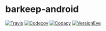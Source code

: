# barkeep-android

<!--- All the badges! --->
[![Travis](https://img.shields.io/travis/bnorm-software/barkeep-android.svg?maxAge=7200&style=flat-square)](https://travis-ci.org/bnorm-software/barkeep-android)
[![Codecov](https://img.shields.io/codecov/c/github/bnorm-software/barkeep-android.svg?maxAge=7200&style=flat-square)](https://codecov.io/gh/bnorm-software/barkeep-android)
[![Codacy](https://img.shields.io/codacy/39d9303b39304d098bf73c2f3b148257.svg?maxAge=7200&style=flat-square)](https://www.codacy.com/app/bnorm/barkeep-android)
[![VersionEye](https://img.shields.io/versioneye/d/user/projects/571e9d26fcd19a0039f18098.svg?maxAge=7200&style=flat-square)](https://www.versioneye.com/user/projects/571e9d26fcd19a0039f18098)